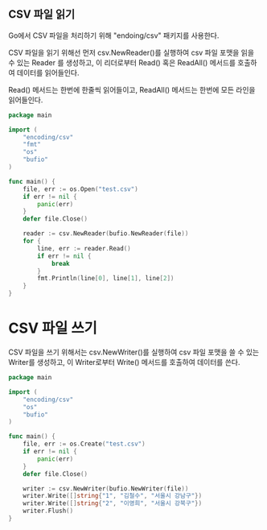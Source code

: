 ## CSV 파일 읽기

Go에서 CSV 파일을 처리하기 위해 "endoing/csv" 패키지를 사용한다. 

CSV 파일을 읽기 위해선 먼저 csv.NewReader()를 실행하여 csv 파일 포맷을 읽을 수 있는 Reader
를 생성하고, 이 리더로부터 Read() 혹은 ReadAll() 메서드를 호출하여 데이터를 읽어들인다. 

Read() 메서드는 한번에 한줄씩 읽어들이고, ReadAll() 메서드는 한번에 모든 라인을 읽어들인다. 

```go
package main

import (
    "encoding/csv"
    "fmt"
    "os"
    "bufio"
)

func main() {
    file, err := os.Open("test.csv")
    if err != nil {
        panic(err)
    }
    defer file.Close()

    reader := csv.NewReader(bufio.NewReader(file))
    for {
        line, err := reader.Read()
        if err != nil {
            break
        }
        fmt.Println(line[0], line[1], line[2])
    }
}
```

# CSV 파일 쓰기

CSV 파일을 쓰기 위해서는 csv.NewWriter()를 실행하여 csv 파일 포맷을 쓸 수 있는 Writer를 생성하고,
이 Writer로부터 Write() 메서드를 호출하여 데이터를 쓴다. 

```go
package main

import (
    "encoding/csv"
    "os"
    "bufio"
)

func main() {
    file, err := os.Create("test.csv")
    if err != nil {
        panic(err)
    }
    defer file.Close()

    writer := csv.NewWriter(bufio.NewWriter(file))
    writer.Write([]string{"1", "김철수", "서울시 강남구"})
    writer.Write([]string{"2", "이영희", "서울시 강북구"})
    writer.Flush()
}
```


